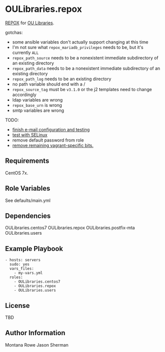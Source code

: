 OULibraries.repox
=========

[REPOX](https://github.com/europeana/REPOX "REPOX on github") for [OU Libraries](https://github.com/OULibraries/ "GitHub").

gotchas:
* some ansible variables don't actually support changing at this time
* I'm not sure what `repox_mariadb_privileges` needs to be, but it's currently `ALL`
* `repox_path_source` needs to be a nonexistent immediate subdirectory of an existing directory
* `repox_path_data` needs to be a nonexistent immediate subdirectory of an existing directory
* `repox_path_log` needs to be an existing directory
* no path variable should end with a /
* `repox_source_tag` must be `v3.1.0` or the j2 templates need to change accordingly
* ldap variables are wrong
* `repox_base_urn` is wrong
* smtp variables are wrong

TODO:
* [finish e-mail configuration and testing](https://github.com/OULibraries/ansible-role-repox/issues/4 "GitHub issue 4")
* [test with SELinux](https://github.com/OULibraries/ansible-role-repox/issues/1 "GitHub issue 1")
* remove default password from role
* [remove remaining vagrant-specific bits.](https://github.com/OULibraries/ansible-role-repox/issues/3 "GitHub issue 3")


Requirements
------------

CentOS 7x.

Role Variables
--------------

See defaults/main.yml

Dependencies
------------

OULibraries.centos7
OULibraries.repox
OULibraries.postfix-mta
OULibraries.users

Example Playbook
----------------


```
- hosts: servers
  sudo: yes
  vars_files:
    - my-vars.yml
  roles:
    - OULibraries.centos7
    - OULibraries.repox
    - OULibraries.users
```

License
-------

TBD

Author Information
------------------

Montana Rowe
Jason Sherman
